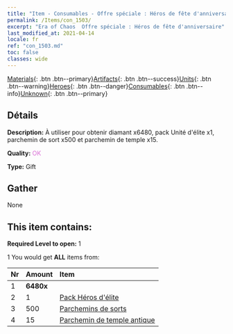 ```yaml
---
title: "Item - Consumables - Offre spéciale : Héros de fête d'anniversaire"
permalink: /Items/con_1503/
excerpt: "Era of Chaos  Offre spéciale : Héros de fête d'anniversaire"
last_modified_at: 2021-04-14
locale: fr
ref: "con_1503.md"
toc: false
classes: wide
---
```

 [Materials](/fr/Items/){: .btn .btn--primary}[Artifacts](/fr/Items/Artifacts/){: .btn .btn--success}[Units](/fr/Items/Units/){: .btn .btn--warning}[Heroes](/fr/Items/Heroes/){: .btn .btn--danger}[Consumables](/fr/Items/Consumables/){: .btn .btn--info}[Unknown](/fr/Items/Unknown/){: .btn .btn--primary}

## Détails
 **Description:** À utiliser pour obtenir diamant x6480, pack Unité d'élite x1, parchemin de sort x500 et parchemin de temple x15.

 **Quality:** <span style="color: #DA70D6">OK</span>

 **Type:** Gift

## Gather

  None

## This item contains:

 **Required Level to open:** 1

 1 You would get **ALL** items  from:

  | Nr | Amount |     Item    |
  |:---|:-------|:------------|
  | 1 |  **6480x** | <i class="fas fa-gem"/> |  | 
  | 2 | 1 | [Pack Héros d'élite](/fr/Items/con_1358/) | 
  | 3 | 500 | [Parchemins de sorts](/fr/Items/con_694/) | 
  | 4 | 15 | [Parchemin de temple antique](/fr/Items/con_697/) | 
